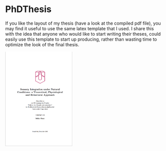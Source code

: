 # PhDThesis
If you like the layout of my thesis (have a look at the compiled pdf file), you may find it useful to use the same latex template that I used.
I share this with the idea that anyone who would like to start writing their theses, 
could easily use this template to start up producing, rather than wasting time to optimize the look of the final thesis.


<img src="https://github.com/selimonat/PhdThesis/blob/master/cover.png" height="300">
